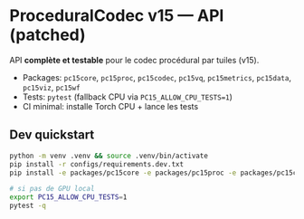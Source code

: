 # ProceduralCodec v15 — API (patched)

API **complète et testable** pour le codec procédural par tuiles (v15).
- Packages: `pc15core`, `pc15proc`, `pc15codec`, `pc15vq`, `pc15metrics`, `pc15data`, `pc15viz`, `pc15wf`
- Tests: `pytest` (fallback CPU via `PC15_ALLOW_CPU_TESTS=1`)
- CI minimal: installe Torch CPU + lance les tests

## Dev quickstart
```bash
python -m venv .venv && source .venv/bin/activate
pip install -r configs/requirements.dev.txt
pip install -e packages/pc15core -e packages/pc15proc -e packages/pc15codec -e packages/pc15vq -e packages/pc15metrics -e packages/pc15data -e packages/pc15viz -e packages/pc15wf

# si pas de GPU local
export PC15_ALLOW_CPU_TESTS=1
pytest -q
```

